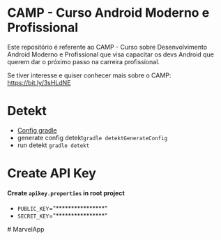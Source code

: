 # CAMP - Curso Android Moderno e Profissional

Este repositório é referente ao CAMP - Curso sobre Desenvolvimento Android Moderno e Profissional que visa capacitar os devs Android que querem dar o próximo passo na carreira profissional.

Se tiver interesse e quiser conhecer mais sobre o CAMP:
https://bit.ly/3sHLdNE

<h1>Detekt</h1>
<ul>
    <li>
        <a href="https://detekt.dev/docs/gettingstarted/gradle">Config gradle</a>
    </li>
    <li>
        generate config <span>detekt</span ><code>gradle detektGenerateConfig</code>
    </li>
    <li>
        run detekt <code>gradle detekt</code>
    </li>
</ul>

<h1>Create API Key</h1>
<h4>Create <code>apikey.properties</code> in root project</h4>
<ul>
    <li><code>PUBLIC_KEY</code>="****************"</li>
    <li><code>SECRET_KEY</code>="****************"</li>
</ul># MarvelApp
